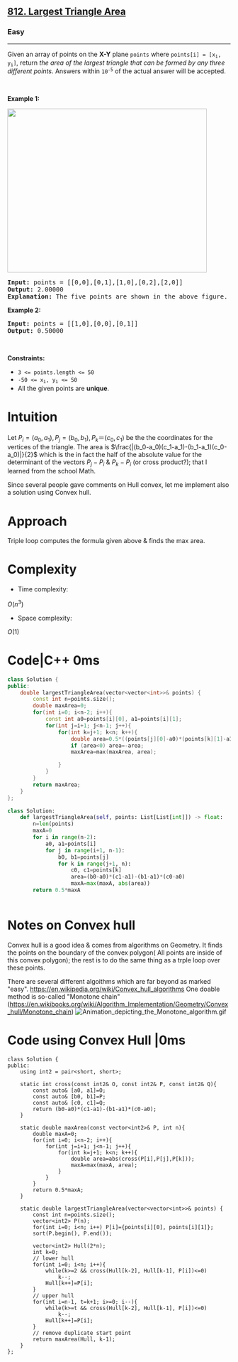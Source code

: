 <h2><a href="https://leetcode.com/problems/largest-triangle-area">812. Largest Triangle Area</a></h2><h3>Easy</h3><hr><p>Given an array of points on the <strong>X-Y</strong> plane <code>points</code> where <code>points[i] = [x<sub>i</sub>, y<sub>i</sub>]</code>, return <em>the area of the largest triangle that can be formed by any three different points</em>. Answers within <code>10<sup>-5</sup></code> of the actual answer will be accepted.</p>

<p>&nbsp;</p>
<p><strong class="example">Example 1:</strong></p>
<img alt="" src="https://s3-lc-upload.s3.amazonaws.com/uploads/2018/04/04/1027.png" style="height: 369px; width: 450px;" />
<pre>
<strong>Input:</strong> points = [[0,0],[0,1],[1,0],[0,2],[2,0]]
<strong>Output:</strong> 2.00000
<strong>Explanation:</strong> The five points are shown in the above figure. The red triangle is the largest.
</pre>

<p><strong class="example">Example 2:</strong></p>

<pre>
<strong>Input:</strong> points = [[1,0],[0,0],[0,1]]
<strong>Output:</strong> 0.50000
</pre>

<p>&nbsp;</p>
<p><strong>Constraints:</strong></p>

<ul>
	<li><code>3 &lt;= points.length &lt;= 50</code></li>
	<li><code>-50 &lt;= x<sub>i</sub>, y<sub>i</sub> &lt;= 50</code></li>
	<li>All the given points are <strong>unique</strong>.</li>
</ul>

# Intuition
<!-- Describe your first thoughts on how to solve this problem. -->
Let $P_i=(a_0, a_1), P_j=(b_0, b_1), P_k＝(c_0, c_1)$ be the the coordinates for the vertices of the triangle. The area is 
$\frac{|(b_0-a_0)(c_1-a_1)-(b_1-a_1)(c_0-a_0)|}{2}$ which is the in fact the half of the absolute value for the determinant of the vectors $P_j-P_i$ & $P_k-P_i$ (or cross product?); that I learned from the school Math.

Since several people gave comments on Hull convex, let me implement also a solution using Convex hull.
# Approach
<!-- Describe your approach to solving the problem. -->
Triple loop computes the formula given above & finds the max area.
# Complexity
- Time complexity:
<!-- Add your time complexity here, e.g. $$O(n)$$ -->
$O(n^3)$
- Space complexity:
<!-- Add your space complexity here, e.g. $$O(n)$$ -->
$O(1)$
# Code|C++ 0ms
```cpp []
class Solution {
public:
    double largestTriangleArea(vector<vector<int>>& points) {
        const int n=points.size();
        double maxArea=0;
        for(int i=0; i<n-2; i++){
            const int a0=points[i][0], a1=points[i][1];
            for(int j=i+1; j<n-1; j++){
                for(int k=j+1; k<n; k++){
                    double area=0.5*((points[j][0]-a0)*(points[k][1]-a1)-(points[j][1]-a1)*(points[k][0]-a0));
                    if (area<0) area=-area;
                    maxArea=max(maxArea, area);

                }
            }
        }
        return maxArea;
    }
};
```
```Python []
class Solution:
    def largestTriangleArea(self, points: List[List[int]]) -> float:
        n=len(points)
        maxA=0
        for i in range(n-2):
            a0, a1=points[i]
            for j in range(i+1, n-1):
                b0, b1=points[j]
                for k in range(j+1, n):
                    c0, c1=points[k]
                    area=(b0-a0)*(c1-a1)-(b1-a1)*(c0-a0)
                    maxA=max(maxA, abs(area))
        return 0.5*maxA
        
```
# Notes on Convex hull
Convex hull is a good idea & comes from algorithms on Geometry. It finds the points on the boundary of the convex polygon( All points are inside of this convex polygon); the rest is to do the same thing as a trple loop over these points. 

There are several different algoithms which are far beyond as marked "easy".
https://en.wikipedia.org/wiki/Convex_hull_algorithms
One doable method is so-called "Monotone chain" (https://en.wikibooks.org/wiki/Algorithm_Implementation/Geometry/Convex_hull/Monotone_chain)
![Animation_depicting_the_Monotone_algorithm.gif](https://assets.leetcode.com/users/images/106dc982-38f6-4bed-be64-6a4f1898adca_1758958551.8845701.gif)
# Code using Convex Hull |0ms
```
class Solution {
public:
    using int2 = pair<short, short>;

    static int cross(const int2& O, const int2& P, const int2& Q){
        const auto& [a0, a1]=O; 
        const auto& [b0, b1]=P; 
        const auto& [c0, c1]=Q; 
        return (b0-a0)*(c1-a1)-(b1-a1)*(c0-a0);
    }

    static double maxArea(const vector<int2>& P, int n){
        double maxA=0;
        for(int i=0; i<n-2; i++){
            for(int j=i+1; j<n-1; j++){
                for(int k=j+1; k<n; k++){
                    double area=abs(cross(P[i],P[j],P[k]));
                    maxA=max(maxA, area);
                }
            }
        }
        return 0.5*maxA;
    }

    static double largestTriangleArea(vector<vector<int>>& points) {
        const int n=points.size();
        vector<int2> P(n);
        for(int i=0; i<n; i++) P[i]={points[i][0], points[i][1]};
        sort(P.begin(), P.end());

        vector<int2> Hull(2*n);
        int k=0;
        // lower hull
        for(int i=0; i<n; i++){
            while(k>=2 && cross(Hull[k-2], Hull[k-1], P[i])<=0)
                k--;
            Hull[k++]=P[i];
        }
        // upper hull
        for(int i=n-1, t=k+1; i>=0; i--){
            while(k>=t && cross(Hull[k-2], Hull[k-1], P[i])<=0) 
                k--;
            Hull[k++]=P[i];
        }
        // remove duplicate start point
        return maxArea(Hull, k-1);
    }
};

```
